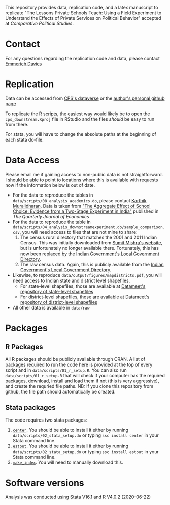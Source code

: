 This repository provides data, replication code, and a latex manuscript to replicate "The Lessons Private Schools Teach: Using a Field Experiment to Understand the Effects of Private Services on Political Behavior" accepted at _Comparative Political Studies_.

# Contact
For any questions regarding the replication code and data, please contact [Emmerich Davies](mailto:emmerich.davies@gmail.com)

# Replication
Data can be accessed from [CPS's dataverse](https://doi.org/10.7910/DVN/TDUVCJ) or the [author's personal github page](https://github.com/eeemda/cps-downstream)

To replicate the R scripts, the easiest way would likely be to open the `cps_downstream.Rproj` file in RStudio and the files _should_ be easy to run from there.

For stata, you will have to change the absolute paths at the beginning of each stata do-file.

# Data Access
Please email me if gaining access to non-public data is not straightforward. I should be able to point to locations where this is available with requests now if the information below is out of date.

* For the data to reproduce the tables in `data/scripts/08_analysis_academics.do`, please contact [Karthik Muralidharan](mailto:kamurali@ucsd.edu). Data is taken from ["The Aggregate Effect of School Choice: Evidence from a Two-Stage Experiment in India"](https://doi.org/10.1093/qje/qjv013) published in _The Quarterly Journal of Economics_
* For the data to reproduce the table in `data/scripts/04_analysis_downstreamexperiment.do/sample_comparison.csv`, you will need access to files that are not mine to share:
    1. The census rural directory that matches the 2001 and 2011 Indian Census. This was initially downloaded from [Sumit Mishra's website](https://sumitrmishra.github.io/), but is unfortunately no longer available there. Fortunately, this has now been replaced by the [Indian Government's Local Government Directory](https://lgdirectory.gov.in/).
    2. The raw census data. Again, this is publicly available from the [Indian Government's Local Government Directory](https://lgdirectory.gov.in/).
* Likewise, to reproduce `data/output/figures/mapdistricts.pdf`, you will need access to Indian state and district level shapefiles.
    * For state-level shapefiles, those are available at [Datameet's repository of state-level shapefiles](http://projects.datameet.org/maps/states/)
    * For district-level shapefiles, those are available at [Datameet's repository of district-level shapefiles](http://projects.datameet.org/maps/districts/)
* All other data is available in `data/raw`

# Packages

## R Packages
All R packages should be publicly available through CRAN. A list of packages required to run the code here is provided at the top of every script and in `data/scripts/01_r_setup.R`. You can also run `data/scripts/01_r_setup.R` that will check if your computer has the required packages, download, install and load them if not (this is very aggressive), and create the requried file paths. NB: If you clone this repository from github, the file path should automatically be created.

## Stata packages
The code requires two stata packages:
1. [`center`](https://ideas.repec.org/c/boc/bocode/s444102.html). You should be able to install it either by running `data/scripts/02_stata_setup.do` or typing `ssc install center` in your Stata command line.
2. [`estout`](http://repec.org/bocode/e/estout/eststo.html). You should be able to install it either by running `data/scripts/02_stata_setup.do` or typing `ssc install estout` in your Stata command line.
2. [`make_index`](https://github.com/cdsamii/make_index). You will need to manually download this.

# Software versions
Analysis was conducted using Stata V16.1 and R V4.0.2 (2020-06-22)